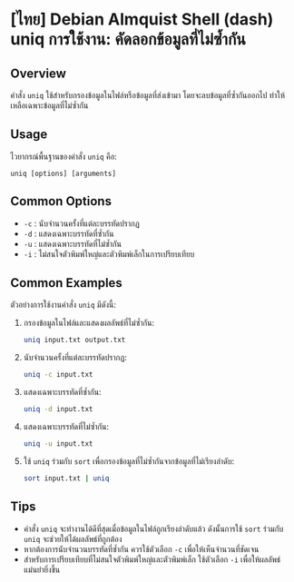 # [ไทย] Debian Almquist Shell (dash) uniq การใช้งาน: คัดลอกข้อมูลที่ไม่ซ้ำกัน

## Overview
คำสั่ง `uniq` ใช้สำหรับกรองข้อมูลในไฟล์หรือข้อมูลที่ส่งเข้ามา โดยจะลบข้อมูลที่ซ้ำกันออกไป ทำให้เหลือเฉพาะข้อมูลที่ไม่ซ้ำกัน

## Usage
ไวยากรณ์พื้นฐานของคำสั่ง `uniq` คือ:

```
uniq [options] [arguments]
```

## Common Options
- `-c` : นับจำนวนครั้งที่แต่ละบรรทัดปรากฏ
- `-d` : แสดงเฉพาะบรรทัดที่ซ้ำกัน
- `-u` : แสดงเฉพาะบรรทัดที่ไม่ซ้ำกัน
- `-i` : ไม่สนใจตัวพิมพ์ใหญ่และตัวพิมพ์เล็กในการเปรียบเทียบ

## Common Examples
ตัวอย่างการใช้งานคำสั่ง `uniq` มีดังนี้:

1. กรองข้อมูลในไฟล์และแสดงผลลัพธ์ที่ไม่ซ้ำกัน:
   ```bash
   uniq input.txt output.txt
   ```

2. นับจำนวนครั้งที่แต่ละบรรทัดปรากฏ:
   ```bash
   uniq -c input.txt
   ```

3. แสดงเฉพาะบรรทัดที่ซ้ำกัน:
   ```bash
   uniq -d input.txt
   ```

4. แสดงเฉพาะบรรทัดที่ไม่ซ้ำกัน:
   ```bash
   uniq -u input.txt
   ```

5. ใช้ `uniq` ร่วมกับ `sort` เพื่อกรองข้อมูลที่ไม่ซ้ำกันจากข้อมูลที่ไม่เรียงลำดับ:
   ```bash
   sort input.txt | uniq
   ```

## Tips
- คำสั่ง `uniq` จะทำงานได้ดีที่สุดเมื่อข้อมูลในไฟล์ถูกเรียงลำดับแล้ว ดังนั้นการใช้ `sort` ร่วมกับ `uniq` จะช่วยให้ได้ผลลัพธ์ที่ถูกต้อง
- หากต้องการนับจำนวนบรรทัดที่ซ้ำกัน ควรใช้ตัวเลือก `-c` เพื่อให้เห็นจำนวนที่ชัดเจน
- สำหรับการเปรียบเทียบที่ไม่สนใจตัวพิมพ์ใหญ่และตัวพิมพ์เล็ก ใช้ตัวเลือก `-i` เพื่อให้ผลลัพธ์แม่นยำยิ่งขึ้น